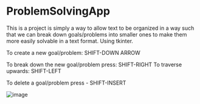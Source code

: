 # ProblemSolvingApp

This is a project is simply a way to allow text to be organized in a
way such that we can break down goals/problems into smaller ones to
make them more easily solvable in a text format. Using tkinter.

To create a new goal/problem: SHIFT-DOWN ARROW

To break down the new goal/problem press: SHIFT-RIGHT
To traverse upwards: SHIFT-LEFT

To delete a goal/problem press - SHIFT-INSERT


![image](https://user-images.githubusercontent.com/36753290/170846460-1703f019-fa4b-4351-bf40-a6230a6f68ed.png)

